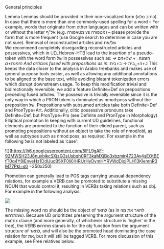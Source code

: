 

General principles

Lemma
Lemmas should be provided in their non-vocalized form (כתיב מלא).
In case that there is more than one commonly-used spelling for a word – For example, words that originate from other languages and can be written with or without the letter אל"ף (e.g. מטאפורה  vs מטפורה) – please provide the form that is more frequent (use Google search to determine in case you are not sure).
Removal of reconstructed articles and של/את   
We recommend completely disregarding reconstructed articles and possessives, which in UD_Hebrew-HTB lead to the insertion of a pseudo-token with the word form _של_ in possessives such as:
הזמנה_ + _של_+_הם → הזמנת+ם
And articles fused with prepositions as in:
 ב_+_ה_+_בית → ב+בית
This keeps the data closer to the analysis in Arabic treebanks and makes use of general purpose tools easier, as well as allowing any additional annotations to be aligned to the base text, while avoiding blatant tokenization errors which disrupt downstream usage.
To keep this modification trivial and bidirectionally reversible, we add a feature Definite=Def on prepositions preceding fused articles. The possessive is trivially reversible since it is the only way in which a PRON token is dominated as nmod:poss without the preposition של.
Prepositions with subsumed articles take both Definite=Def and PronType=Art. Additionally, clitic possessive pronouns take Definite=Def, but PronType=Prs (see Definite and PronType in Morphology).
Elliptical promotion
In keeping with current UD guidelines, functional elements are promoted to the function of their elided parent, such as promoting prepositions without an object to take the role of nmod/obl, as well as subtypes such as nmod:poss, as required. For example in the following של is not labeled as ‘case’:

![](https://lh6.googleusercontent.com/5lFL9gAF-92MWSH23J8nuxblkcSXjzG3sUsbqh0RF3kaMXjBo3xbzmir4723Ay4sEOtBEfT0q4Y8iEnveHz1DdlJucB5XF0li0lHRUrHyDymHYRVWdDjojPLH13KlemnR3M77PkI=s0 =250x250)


Promotion can generally lead to POS tags carrying unusual dependency relations, for example a VERB can be promoted to substitute a missing NOUN that would control it, resulting in VERBs taking relations such as obj. For example in the following analysis:

![](https://lh4.googleusercontent.com/yyz7wcW6CrPgYryNXvyUNk9cri8b9DU0y7AMJ9XmEGBq85kW1kiQn7-yu0InzS460t16yqo52pvWnyC-piHa0L2sX6KUHTWBPpwRDR4bHA6fFqoskg4ouWnpl2yH04bh7G5nZPdv=s0)


The missing word מה should be the object of לתאר (as in לתאר את מה שמתרחש). Because UD prioritizes preserving the argument structure of the matrix clause (and more generally, of whichever structure is ‘higher’ in the tree), the VERB מתרחש stands in for the obj function from the argument structure of לתאר, and will also be the promoted head dominating the case relation for את, but it will still be tagged VERB. For more discussion of this example, see Free relatives below.
